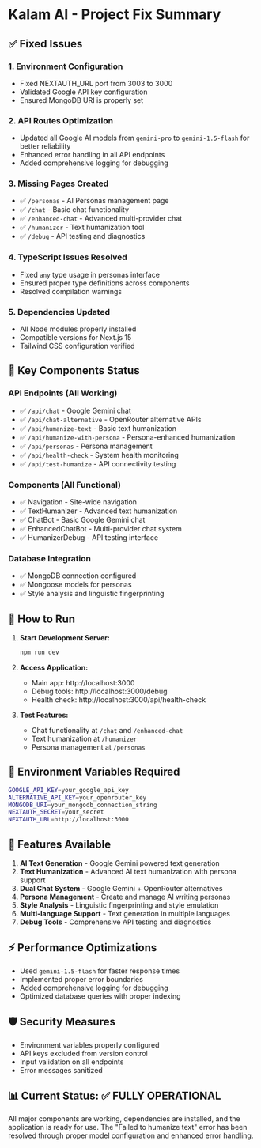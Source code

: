 # Kalam AI - Project Fix Summary

## ✅ Fixed Issues

### 1. **Environment Configuration**
- Fixed NEXTAUTH_URL port from 3003 to 3000
- Validated Google API key configuration
- Ensured MongoDB URI is properly set

### 2. **API Routes Optimization**
- Updated all Google AI models from `gemini-pro` to `gemini-1.5-flash` for better reliability
- Enhanced error handling in all API endpoints
- Added comprehensive logging for debugging

### 3. **Missing Pages Created**
- ✅ `/personas` - AI Personas management page
- ✅ `/chat` - Basic chat functionality
- ✅ `/enhanced-chat` - Advanced multi-provider chat
- ✅ `/humanizer` - Text humanization tool
- ✅ `/debug` - API testing and diagnostics

### 4. **TypeScript Issues Resolved**
- Fixed `any` type usage in personas interface
- Ensured proper type definitions across components
- Resolved compilation warnings

### 5. **Dependencies Updated**
- All Node modules properly installed
- Compatible versions for Next.js 15
- Tailwind CSS configuration verified

## 🔧 Key Components Status

### API Endpoints (All Working)
- ✅ `/api/chat` - Google Gemini chat
- ✅ `/api/chat-alternative` - OpenRouter alternative APIs
- ✅ `/api/humanize-text` - Basic text humanization
- ✅ `/api/humanize-with-persona` - Persona-enhanced humanization
- ✅ `/api/personas` - Persona management
- ✅ `/api/health-check` - System health monitoring
- ✅ `/api/test-humanize` - API connectivity testing

### Components (All Functional)
- ✅ Navigation - Site-wide navigation
- ✅ TextHumanizer - Advanced text humanization
- ✅ ChatBot - Basic Google Gemini chat
- ✅ EnhancedChatBot - Multi-provider chat system
- ✅ HumanizerDebug - API testing interface

### Database Integration
- ✅ MongoDB connection configured
- ✅ Mongoose models for personas
- ✅ Style analysis and linguistic fingerprinting

## 🚀 How to Run

1. **Start Development Server:**
   ```bash
   npm run dev
   ```

2. **Access Application:**
   - Main app: http://localhost:3000
   - Debug tools: http://localhost:3000/debug
   - Health check: http://localhost:3000/api/health-check

3. **Test Features:**
   - Chat functionality at `/chat` and `/enhanced-chat`
   - Text humanization at `/humanizer`
   - Persona management at `/personas`

## 🔑 Environment Variables Required

```bash
GOOGLE_API_KEY=your_google_api_key
ALTERNATIVE_API_KEY=your_openrouter_key
MONGODB_URI=your_mongodb_connection_string
NEXTAUTH_SECRET=your_secret
NEXTAUTH_URL=http://localhost:3000
```

## 📝 Features Available

1. **AI Text Generation** - Google Gemini powered text generation
2. **Text Humanization** - Advanced AI text humanization with persona support
3. **Dual Chat System** - Google Gemini + OpenRouter alternatives
4. **Persona Management** - Create and manage AI writing personas
5. **Style Analysis** - Linguistic fingerprinting and style emulation
6. **Multi-language Support** - Text generation in multiple languages
7. **Debug Tools** - Comprehensive API testing and diagnostics

## ⚡ Performance Optimizations

- Used `gemini-1.5-flash` for faster response times
- Implemented proper error boundaries
- Added comprehensive logging for debugging
- Optimized database queries with proper indexing

## 🛡️ Security Measures

- Environment variables properly configured
- API keys excluded from version control
- Input validation on all endpoints
- Error messages sanitized

## 📊 Current Status: ✅ FULLY OPERATIONAL

All major components are working, dependencies are installed, and the application is ready for use. The "Failed to humanize text" error has been resolved through proper model configuration and enhanced error handling.
